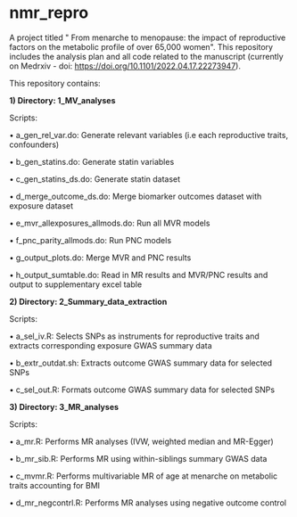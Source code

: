 # nmr_repro
A project titled " From menarche to menopause: the impact of reproductive factors on the metabolic profile of over 65,000 women". This repository includes the analysis plan and all code related to the manuscript (currently on Medrxiv - doi: https://doi.org/10.1101/2022.04.17.22273947).

This repository contains:

**1) Directory: 1_MV_analyses**

Scripts:

•	a_gen_rel_var.do: Generate relevant variables (i.e each reproductive traits, confounders)

•	b_gen_statins.do: Generate statin variables

•	c_gen_statins_ds.do: Generate statin dataset

•	d_merge_outcome_ds.do: Merge biomarker outcomes dataset with exposure dataset

•	e_mvr_allexposures_allmods.do: Run all MVR models

•	f_pnc_parity_allmods.do: Run PNC models

•	g_output_plots.do: Merge MVR and PNC results

•	h_output_sumtable.do: Read in MR results and MVR/PNC results and output to supplementary excel table

**2) Directory: 2_Summary_data_extraction**

Scripts:

•	a_sel_iv.R: Selects SNPs as instruments for reproductive traits and extracts corresponding exposure GWAS summary data

•	b_extr_outdat.sh: Extracts outcome GWAS summary data for selected SNPs

•	c_sel_out.R: Formats outcome GWAS summary data for selected SNPs

**3)	Directory: 3_MR_analyses**

Scripts:

•	a_mr.R: Performs MR analyses (IVW, weighted median and MR-Egger)

•	b_mr_sib.R: Performs MR using within-siblings summary GWAS data

•	c_mvmr.R: Performs multivariable MR of age at menarche on metabolic traits accounting for BMI

•	d_mr_negcontrl.R: Performs MR analyses using negative outcome control 

